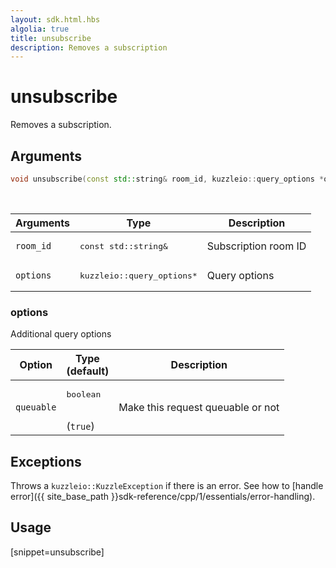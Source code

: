 ```yaml
---
layout: sdk.html.hbs
algolia: true
title: unsubscribe
description: Removes a subscription
---
```


# unsubscribe

Removes a subscription.

## Arguments

```cpp
void unsubscribe(const std::string& room_id, kuzzleio::query_options *options=nullptr)
```

<br/>

| Arguments    | Type    | Description |
|--------------|---------|-------------|
| `room_id` | <pre>const std::string&</pre> | Subscription room ID  |
| `options` | <pre>kuzzleio::query_options*</pre> | Query options |

### options

Additional query options

| Option     | Type<br/>(default)  | Description   |
| ---------- | ------- | --------------------------------- |
| `queuable` | <pre>boolean</pre><br/>(`true`) | Make this request queuable or not |

## Exceptions

Throws a `kuzzleio::KuzzleException` if there is an error. See how to [handle error]({{ site_base_path }}sdk-reference/cpp/1/essentials/error-handling).

## Usage

[snippet=unsubscribe]
